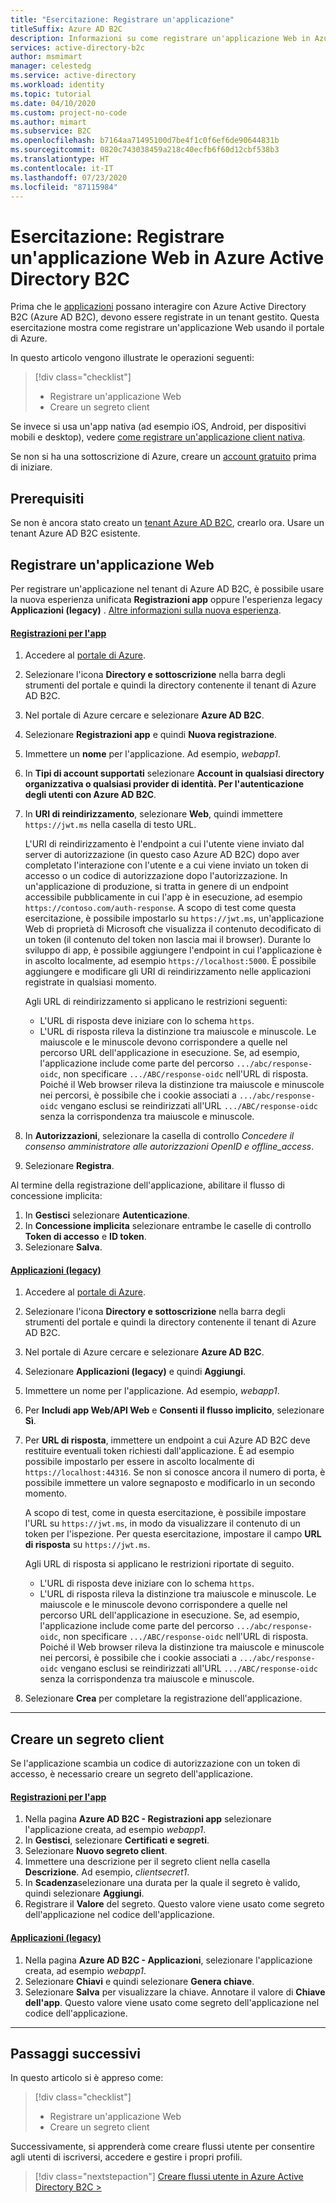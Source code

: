 ```yaml
---
title: "Esercitazione: Registrare un'applicazione"
titleSuffix: Azure AD B2C
description: Informazioni su come registrare un'applicazione Web in Azure Active Directory B2C usando il portale di Azure.
services: active-directory-b2c
author: msmimart
manager: celestedg
ms.service: active-directory
ms.workload: identity
ms.topic: tutorial
ms.date: 04/10/2020
ms.custom: project-no-code
ms.author: mimart
ms.subservice: B2C
ms.openlocfilehash: b7164aa71495100d7be4f1c0f6ef6de90644831b
ms.sourcegitcommit: 0820c743038459a218c40ecfb6f60d12cbf538b3
ms.translationtype: HT
ms.contentlocale: it-IT
ms.lasthandoff: 07/23/2020
ms.locfileid: "87115984"
---
```

# <a name="tutorial-register-a-web-application-in-azure-active-directory-b2c"></a>Esercitazione: Registrare un'applicazione Web in Azure Active Directory B2C

Prima che le [applicazioni](application-types.md) possano interagire con Azure Active Directory B2C (Azure AD B2C), devono essere registrate in un tenant gestito. Questa esercitazione mostra come registrare un'applicazione Web usando il portale di Azure.

In questo articolo vengono illustrate le operazioni seguenti:

> [!div class="checklist"]
> * Registrare un'applicazione Web
> * Creare un segreto client

Se invece si usa un'app nativa (ad esempio iOS, Android, per dispositivi mobili e desktop), vedere [come registrare un'applicazione client nativa](add-native-application.md).

Se non si ha una sottoscrizione di Azure, creare un [account gratuito](https://azure.microsoft.com/free/?WT.mc_id=A261C142F) prima di iniziare.

## <a name="prerequisites"></a>Prerequisiti

Se non è ancora stato creato un [tenant Azure AD B2C](tutorial-create-tenant.md), crearlo ora. Usare un tenant Azure AD B2C esistente.

## <a name="register-a-web-application"></a>Registrare un'applicazione Web

Per registrare un'applicazione nel tenant di Azure AD B2C, è possibile usare la nuova esperienza unificata **Registrazioni app** oppure l'esperienza legacy **Applicazioni (legacy)** . [Altre informazioni sulla nuova esperienza](https://aka.ms/b2cappregtraining).

#### <a name="app-registrations"></a>[Registrazioni per l'app](#tab/app-reg-ga/)

1. Accedere al [portale di Azure](https://portal.azure.com).
1. Selezionare l'icona **Directory e sottoscrizione** nella barra degli strumenti del portale e quindi la directory contenente il tenant di Azure AD B2C.
1. Nel portale di Azure cercare e selezionare **Azure AD B2C**.
1. Selezionare **Registrazioni app** e quindi **Nuova registrazione**.
1. Immettere un **nome** per l'applicazione. Ad esempio, *webapp1*.
1. In **Tipi di account supportati** selezionare **Account in qualsiasi directory organizzativa o qualsiasi provider di identità. Per l'autenticazione degli utenti con Azure AD B2C**.
1. In **URI di reindirizzamento**, selezionare **Web**, quindi immettere `https://jwt.ms` nella casella di testo URL.

    L'URI di reindirizzamento è l'endpoint a cui l'utente viene inviato dal server di autorizzazione (in questo caso Azure AD B2C) dopo aver completato l'interazione con l'utente e a cui viene inviato un token di accesso o un codice di autorizzazione dopo l'autorizzazione. In un'applicazione di produzione, si tratta in genere di un endpoint accessibile pubblicamente in cui l'app è in esecuzione, ad esempio `https://contoso.com/auth-response`. A scopo di test come questa esercitazione, è possibile impostarlo su `https://jwt.ms`, un'applicazione Web di proprietà di Microsoft che visualizza il contenuto decodificato di un token (il contenuto del token non lascia mai il browser). Durante lo sviluppo di app, è possibile aggiungere l'endpoint in cui l'applicazione è in ascolto localmente, ad esempio `https://localhost:5000`. È possibile aggiungere e modificare gli URI di reindirizzamento nelle applicazioni registrate in qualsiasi momento.

    Agli URL di reindirizzamento si applicano le restrizioni seguenti:

    * L'URL di risposta deve iniziare con lo schema `https`.
    * L'URL di risposta rileva la distinzione tra maiuscole e minuscole. Le maiuscole e le minuscole devono corrispondere a quelle nel percorso URL dell'applicazione in esecuzione. Se, ad esempio, l'applicazione include come parte del percorso `.../abc/response-oidc`, non specificare `.../ABC/response-oidc` nell'URL di risposta. Poiché il Web browser rileva la distinzione tra maiuscole e minuscole nei percorsi, è possibile che i cookie associati a `.../abc/response-oidc` vengano esclusi se reindirizzati all'URL `.../ABC/response-oidc` senza la corrispondenza tra maiuscole e minuscole.

1. In **Autorizzazioni**, selezionare la casella di controllo *Concedere il consenso amministratore alle autorizzazioni OpenID e offline_access*.
1. Selezionare **Registra**.

Al termine della registrazione dell'applicazione, abilitare il flusso di concessione implicita:

1. In **Gestisci** selezionare **Autenticazione**.
1. In **Concessione implicita** selezionare entrambe le caselle di controllo **Token di accesso** e **ID token**.
1. Selezionare **Salva**.

#### <a name="applications-legacy"></a>[Applicazioni (legacy)](#tab/applications-legacy/)

1. Accedere al [portale di Azure](https://portal.azure.com).
1. Selezionare l'icona **Directory e sottoscrizione** nella barra degli strumenti del portale e quindi la directory contenente il tenant di Azure AD B2C.
1. Nel portale di Azure cercare e selezionare **Azure AD B2C**.
1. Selezionare **Applicazioni (legacy)** e quindi **Aggiungi**.
1. Immettere un nome per l'applicazione. Ad esempio, *webapp1*.
1. Per **Includi app Web/API Web** e **Consenti il flusso implicito**, selezionare **Sì**.
1. Per **URL di risposta**, immettere un endpoint a cui Azure AD B2C deve restituire eventuali token richiesti dall'applicazione. È ad esempio possibile impostarlo per essere in ascolto localmente di `https://localhost:44316`. Se non si conosce ancora il numero di porta, è possibile immettere un valore segnaposto e modificarlo in un secondo momento.

    A scopo di test, come in questa esercitazione, è possibile impostare l'URL su `https://jwt.ms`, in modo da visualizzare il contenuto di un token per l'ispezione. Per questa esercitazione, impostare il campo **URL di risposta** su `https://jwt.ms`.

    Agli URL di risposta si applicano le restrizioni riportate di seguito.

    * L'URL di risposta deve iniziare con lo schema `https`.
    * L'URL di risposta rileva la distinzione tra maiuscole e minuscole. Le maiuscole e le minuscole devono corrispondere a quelle nel percorso URL dell'applicazione in esecuzione. Se, ad esempio, l'applicazione include come parte del percorso `.../abc/response-oidc`, non specificare `.../ABC/response-oidc` nell'URL di risposta. Poiché il Web browser rileva la distinzione tra maiuscole e minuscole nei percorsi, è possibile che i cookie associati a `.../abc/response-oidc` vengano esclusi se reindirizzati all'URL `.../ABC/response-oidc` senza la corrispondenza tra maiuscole e minuscole.

1. Selezionare **Crea** per completare la registrazione dell'applicazione.

* * *

## <a name="create-a-client-secret"></a>Creare un segreto client

Se l'applicazione scambia un codice di autorizzazione con un token di accesso, è necessario creare un segreto dell'applicazione.


#### <a name="app-registrations"></a>[Registrazioni per l'app](#tab/app-reg-ga/)

1. Nella pagina **Azure AD B2C - Registrazioni app** selezionare l'applicazione creata, ad esempio *webapp1*.
1. In **Gestisci**, selezionare **Certificati e segreti**.
1. Selezionare **Nuovo segreto client**.
1. Immettere una descrizione per il segreto client nella casella **Descrizione**. Ad esempio, *clientsecret1*.
1. In **Scadenza**selezionare una durata per la quale il segreto è valido, quindi selezionare **Aggiungi**.
1. Registrare il **Valore** del segreto. Questo valore viene usato come segreto dell'applicazione nel codice dell'applicazione.

#### <a name="applications-legacy"></a>[Applicazioni (legacy)](#tab/applications-legacy/)

1. Nella pagina **Azure AD B2C - Applicazioni**, selezionare l'applicazione creata, ad esempio *webapp1*.
1. Selezionare **Chiavi** e quindi selezionare **Genera chiave**.
1. Selezionare **Salva** per visualizzare la chiave. Annotare il valore di **Chiave dell'app**. Questo valore viene usato come segreto dell'applicazione nel codice dell'applicazione.

* * *

## <a name="next-steps"></a>Passaggi successivi

In questo articolo si è appreso come:

> [!div class="checklist"]
> * Registrare un'applicazione Web
> * Creare un segreto client

Successivamente, si apprenderà come creare flussi utente per consentire agli utenti di iscriversi, accedere e gestire i propri profili.

> [!div class="nextstepaction"]
> [Creare flussi utente in Azure Active Directory B2C >](tutorial-create-user-flows.md)

